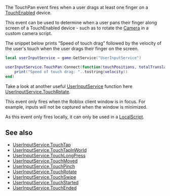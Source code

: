 The TouchPan event fires when a user drags at least one finger on a [TouchEnabled](https://developer.roblox.com/en-us/api-reference/property/UserInputService/TouchEnabled) device.

This event can be used to determine when a user pans their finger along screen of a TouchEnabled device - such as to rotate the [Camera](https://developer.roblox.com/en-us/api-reference/class/Camera) in a custom camera script.

The snippet below prints “Speed of touch drag” followed by the velocity of the user's touch when the user drags their finger on the screen.

```lua
local userInputService = game:GetService("UserInputService")

userInputService.TouchPan:Connect(function(touchPositions, totalTranslation, velocity, state, gameProcessedEvent)
	print("Speed of touch drag: "..tostring(velocity))
end)
``` 

Take a look at another useful [UserInputService](https://developer.roblox.com/en-us/api-reference/class/UserInputService) function here [UserInputService.TouchRotate](https://developer.roblox.com/en-us/api-reference/event/UserInputService/TouchRotate).

This event only fires when the Roblox client window is in focus. For example, inputs will not be captured when the window is minimized.

As this event only fires locally, it can only be used in a [LocalScript](https://developer.roblox.com/en-us/api-reference/class/LocalScript).

See also
--------

*   [UserInputService.TouchTap](https://developer.roblox.com/en-us/api-reference/event/UserInputService/TouchTap)
*   [UserInputService.TouchTapInWorld](https://developer.roblox.com/en-us/api-reference/event/UserInputService/TouchTapInWorld)
*   [UserInputService.TouchLongPress](https://developer.roblox.com/en-us/api-reference/event/UserInputService/TouchLongPress)
*   [UserInputService.TouchMoved](https://developer.roblox.com/en-us/api-reference/event/UserInputService/TouchMoved)
*   [UserInputService.TouchPinch](https://developer.roblox.com/en-us/api-reference/event/UserInputService/TouchPinch)
*   [UserInputService.TouchRotate](https://developer.roblox.com/en-us/api-reference/event/UserInputService/TouchRotate)
*   [UserInputService.TouchSwipe](https://developer.roblox.com/en-us/api-reference/event/UserInputService/TouchSwipe)
*   [UserInputService.TouchStarted](https://developer.roblox.com/en-us/api-reference/event/UserInputService/TouchStarted)
*   [UserInputService.TouchEnded](https://developer.roblox.com/en-us/api-reference/event/UserInputService/TouchEnded)